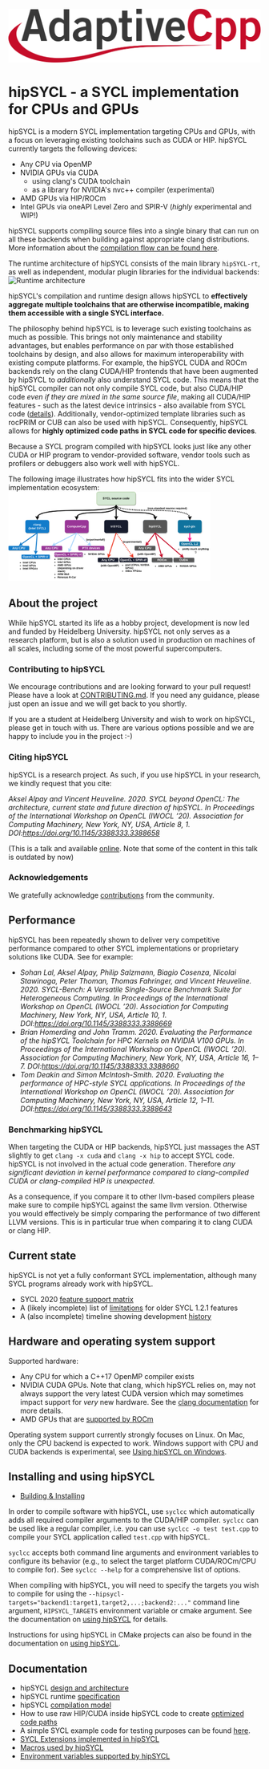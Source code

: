 ![Project logo](/doc/img/logo/logo-color.png)

# hipSYCL - a SYCL implementation for CPUs and GPUs

hipSYCL is a modern SYCL implementation targeting CPUs and GPUs, with a focus on leveraging existing toolchains such as CUDA or HIP. hipSYCL currently targets the following devices:
* Any CPU via OpenMP
* NVIDIA GPUs via CUDA
   - using clang's CUDA toolchain
   - as a library for NVIDIA's nvc++ compiler (experimental)
* AMD GPUs via HIP/ROCm
* Intel GPUs via oneAPI Level Zero and SPIR-V (*highly* experimental and WIP!)

hipSYCL supports compiling source files into a single binary that can run on all these backends when building against appropriate clang distributions. More information about the [compilation flow can be found here](doc/compilation.md).

The runtime architecture of hipSYCL consists of the main library `hipSYCL-rt`, as well as independent, modular plugin libraries for the individual backends:
![Runtime architecture](/doc/img/runtime.png)

hipSYCL's compilation and runtime design allows hipSYCL to **effectively aggregate multiple toolchains that are otherwise incompatible, making them accessible with a single SYCL interface.**

The philosophy behind hipSYCL is to leverage such existing toolchains as much as possible. This brings not only maintenance and stability advantages, but enables performance on par with those established toolchains by design, and also allows for maximum interoperability with existing compute platforms.
For example, the hipSYCL CUDA and ROCm backends rely on the clang CUDA/HIP frontends that have been augmented by hipSYCL to *additionally* also understand SYCL code. This means that the hipSYCL compiler can not only compile SYCL code, but also CUDA/HIP code *even if they are mixed in the same source file*, making all CUDA/HIP features - such as the latest device intrinsics - also available from SYCL code ([details](doc/hip-source-interop.md)). Additionally, vendor-optimized template libraries such as rocPRIM or CUB can also be used with hipSYCL. Consequently, hipSYCL allows for **highly optimized code paths in SYCL code for specific devices**.

Because a SYCL program compiled with hipSYCL looks just like any other CUDA or HIP program to vendor-provided software, vendor tools such as profilers or debuggers also work well with hipSYCL.

The following image illustrates how hipSYCL fits into the wider SYCL implementation ecosystem:
<img src="doc/img/sycl-targets.png" width=80% height=80%>

## About the project

While hipSYCL started its life as a hobby project, development is now led and funded by Heidelberg University. hipSYCL not only serves as a research platform, but is also a solution used in production on machines of all scales, including some of the most powerful supercomputers.

### Contributing to hipSYCL

We encourage contributions and are looking forward to your pull request! Please have a look at [CONTRIBUTING.md](CONTRIBUTING.md). If you need any guidance, please just open an issue and we will get back to you shortly.

If you are a student at Heidelberg University and wish to work on hipSYCL, please get in touch with us. There are various options possible and we are happy to include you in the project :-)

### Citing hipSYCL

hipSYCL is a research project. As such, if you use hipSYCL in your research, we kindly request that you cite:

*Aksel Alpay and Vincent Heuveline. 2020. SYCL beyond OpenCL: The architecture, current state and future direction of hipSYCL. In Proceedings of the International Workshop on OpenCL (IWOCL ’20). Association for Computing Machinery, New York, NY, USA, Article 8, 1. DOI:https://doi.org/10.1145/3388333.3388658*

(This is a talk and available [online](https://www.youtube.com/watch?v=kYrY80J4ZAs). Note that some of the content in this talk is outdated by now)

### Acknowledgements

We gratefully acknowledge [contributions](https://github.com/illuhad/hipSYCL/graphs/contributors) from the community.

## Performance

hipSYCL has been repeatedly shown to deliver very competitive performance compared to other SYCL implementations or proprietary solutions like CUDA. See for example:

* *Sohan Lal, Aksel Alpay, Philip Salzmann, Biagio Cosenza, Nicolai Stawinoga, Peter Thoman, Thomas Fahringer, and Vincent Heuveline. 2020. SYCL-Bench: A Versatile Single-Source Benchmark Suite for Heterogeneous Computing. In Proceedings of the International Workshop on OpenCL (IWOCL ’20). Association for Computing Machinery, New York, NY, USA, Article 10, 1. DOI:https://doi.org/10.1145/3388333.3388669*
* *Brian Homerding and John Tramm. 2020. Evaluating the Performance of the hipSYCL Toolchain for HPC Kernels on NVIDIA V100 GPUs. In Proceedings of the International Workshop on OpenCL (IWOCL ’20). Association for Computing Machinery, New York, NY, USA, Article 16, 1–7. DOI:https://doi.org/10.1145/3388333.3388660*
* *Tom Deakin and Simon McIntosh-Smith. 2020. Evaluating the performance of HPC-style SYCL applications. In Proceedings of the International Workshop on OpenCL (IWOCL ’20). Association for Computing Machinery, New York, NY, USA, Article 12, 1–11. DOI:https://doi.org/10.1145/3388333.3388643*


### Benchmarking hipSYCL

When targeting the CUDA or HIP backends, hipSYCL just massages the AST slightly to get `clang -x cuda` and `clang -x hip` to accept SYCL code. hipSYCL is not involved in the actual code generation. Therefore *any significant deviation in kernel performance compared to clang-compiled CUDA or clang-compiled HIP is unexpected.*

As a consequence, if you compare it to other llvm-based compilers please make sure to compile hipSYCL against the same llvm version. Otherwise you would effectively be simply comparing the performance of two different LLVM versions. This is in particular true when comparing it to clang CUDA or clang HIP.


## Current state
hipSYCL is not yet a fully conformant SYCL implementation, although many SYCL programs already work with hipSYCL.
* SYCL 2020 [feature support matrix](https://github.com/hipSYCL/featuresupport)
* A (likely incomplete) list of [limitations](doc/limitations.md) for older SYCL 1.2.1 features
* A (also incomplete) timeline showing development [history](doc/history.md)

## Hardware and operating system support

Supported hardware:
* Any CPU for which a C++17 OpenMP compiler exists
* NVIDIA CUDA GPUs. Note that clang, which hipSYCL relies on, may not always support the very latest CUDA version which may sometimes impact support for *very* new hardware. See the [clang documentation](https://www.llvm.org/docs/CompileCudaWithLLVM.html) for more details.
* AMD GPUs that are [supported by ROCm](https://github.com/RadeonOpenCompute/ROCm#hardware-support)

Operating system support currently strongly focuses on Linux. On Mac, only the CPU backend is expected to work. Windows support with CPU and CUDA backends is experimental, see [Using hipSYCL on Windows](https://github.com/illuhad/hipSYCL/wiki/Using-hipSYCL-on-Windows).

## Installing and using hipSYCL
* [Building & Installing](doc/installing.md)

In order to compile software with hipSYCL, use `syclcc` which automatically adds all required compiler arguments to the CUDA/HIP compiler. `syclcc` can be used like a regular compiler, i.e. you can use `syclcc -o test test.cpp` to compile your SYCL application called `test.cpp` with hipSYCL.

`syclcc` accepts both command line arguments and environment variables to configure its behavior (e.g., to select the target platform CUDA/ROCm/CPU to compile for). See `syclcc --help` for a comprehensive list of options.

When compiling with hipSYCL, you will need to specify the targets you wish to compile for using the `--hipsycl-targets="backend1:target1,target2,...;backend2:..."` command line argument, `HIPSYCL_TARGETS` environment variable or cmake argument. See the documentation on [using hipSYCL](doc/using-hipsycl.md) for details.

Instructions for using hipSYCL in CMake projects can also be found in the documentation on [using hipSYCL](doc/using-hipsycl.md).

## Documentation
* hipSYCL [design and architecture](doc/architecture.md)
* hipSYCL runtime [specification](doc/runtime-spec.md)
* hipSYCL [compilation model](doc/compilation.md)
* How to use raw HIP/CUDA inside hipSYCL code to create [optimized code paths](doc/hip-source-interop.md)
* A simple SYCL example code for testing purposes can be found [here](doc/examples.md).
* [SYCL Extensions implemented in hipSYCL](doc/extensions.md)
* [Macros used by hipSYCL](doc/macros.md)
* [Environment variables supported by hipSYCL](doc/env_variables.md)
